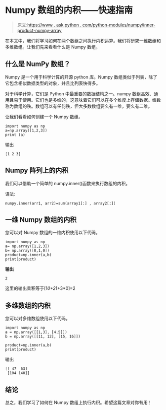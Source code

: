 # Numpy 数组的内积——快速指南

> 原文:[https://www . ask python . com/python-modules/numpy/inner-product-numpy-array](https://www.askpython.com/python-modules/numpy/inner-product-numpy-array)

在本文中，我们将学习如何在两个数组之间执行内积运算。我们将研究一维数组和多维数组。让我们先来看看什么是 Numpy 数组。

## 什么是 NumPy 数组？

Numpy 是一个用于科学计算的开源 python 库。Numpy 数组类似于列表，除了它包含相似数据类型的对象，并且比列表快得多。

对于科学计算，它们是 Python 中最重要的数据结构之一。numpy 数组高效、通用且易于使用。它们也是多维的，这意味着它们可以在多个维度上存储数据。维数称为数组的秩。数组可以有任何秩，但大多数数组要么有一维，要么有二维。

让我们看看如何创建一个 Numpy 数组。

```
import numpy as np
a=np.array([1,2,3])
print (a)

```

输出

```
[1 2 3]

```

## Numpy 阵列上的内积

我们可以借助一个简单的 numpy.inner()函数来执行数组的内积。

语法:

```
numpy.inner(arr1, arr2)=sum(array1[:] , array2[:])

```

## 一维 Numpy 数组的内积

您可以对 Numpy 数组的一维内积使用以下代码。

```
import numpy as np 
a= np.array([1,2,3])
b= np.array([0,1,0])
product=np.inner(a,b) 
print(product)

```

**输出**

```
2

```

这里的输出乘积等于[1*0+2*1+3*0]=2

## 多维数组的内积

您可以对多维数组使用以下代码。

```
import numpy as np 
a = np.array([[1,3], [4,5]]) 
b = np.array([[11, 12], [15, 16]]) 

product=np.inner(a,b)
print(product)

```

输出

```
[[ 47  63]
 [104 140]]

```

## 结论

总之，我们学习了如何在 Numpy 数组上执行内积。希望这篇文章对你有用！
